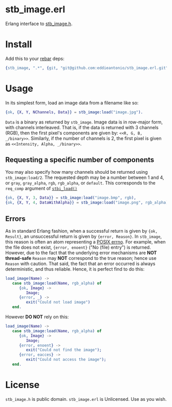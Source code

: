 # stb_image.erl

Erlang interface to [stb_image.h](https://github.com/nothings/stb/blob/master/stb_image.h).

# Install

Add this to your [rebar][] deps:
```erlang
{stb_image, ".*", {git, "git@github.com:eddieantonio/stb_image.erl.git", "v0.2.0"}}
```

[rebar]: https://github.com/rebar/rebar/wiki/Getting-started

# Usage

In its simplest form, load an image data from a filename like so:

```erlang
{ok, {X, Y, NChannels, Data}} = stb_image:load("image.jpg").
```

`Data` is a binary as returned by `stb_image`. Image data is in row-major
form, with channels interleaved. That is, if the data is returned with
3 channels (RGB), then the first pixel's components are given by:
`<<R, G, B, _/binary>>`. Similarly, if the number of channels is 2, the
first pixel is given as `<<Intensity, Alpha, _/binary>>`.

## Requesting a specific number of components

You may also specify how many channels should be returned using
`stb_image:load/2`. The requested depth may be a number between 1 and 4,
or `gray`, `gray_alpha`, `rgb`, `rgb_alpha`, or `default`. This
corresponds to the `req_comp` argument of
[`stbi_load()`][stbi_load]

```erlang
{ok, {X, Y, 3, Data}} = stb_image:load("image.bmp", rgb),
{ok, {X, Y, 4, DataWithAlpha}} = stb_image:load("image.png", rgb_alpha).
```

## Errors

As in standard Erlang fashion, when a successful return is given by
`{ok, Result}`, an unsuccessful return is given by `{error, Reason}`. In
`stb_image`, this reason is often an atom representing a [POSIX
errno][errno]. For example, when the file does not exist, `{error,
enoent}` ("No (file) entry") is returned. However, due to the fact that
the underlying error mechanisms are **NOT thread-safe** `Reason` may
**NOT** correspond to the true reason; hence use `Reason` with caution.
That said, the fact that an error occurred is always deterministic, and
thus reliable. Hence, it is perfect find to do this:

```erlang
load_image(Name) ->
   case stb_image:load(Name, rgb_alpha) of
      {ok, Image} ->
         Image;
      {error, _} ->
         exit("Could not load image")
   end.
```

However **DO NOT** rely on this:

```erlang
load_image(Name) ->
   case stb_image:load(Name, rgb_alpha) of
      {ok, Image} ->
         Image;
      {error, enoent} ->
         exit("Could not find the image");
      {error, eacces} ->
         exit("Could not access the image");
   end.
````


[stbi_load]: https://github.com/eddieantonio/stb_image.erl/blob/master/c_src/stb_image.h#L227.
[errno]: http://man7.org/linux/man-pages/man3/errno.3.html

# License

`stb_image.h` is public domain. `stb_image.erl` is Unlicensed. Use as
you wish.
